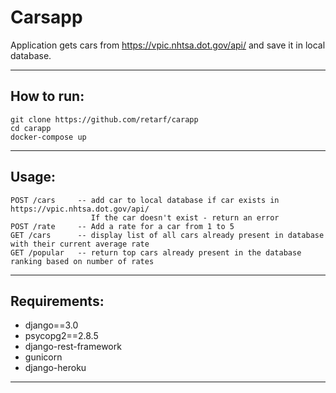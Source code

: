 Carsapp 
=======

Application gets cars from https://vpic.nhtsa.dot.gov/api/ and save it in local database.

-------

How to run:
-----------
    git clone https://github.com/retarf/carapp
    cd carapp
    docker-compose up

-----------

Usage:
------
    POST /cars     -- add car to local database if car exists in https://vpic.nhtsa.dot.gov/api/
                      If the car doesn't exist - return an error
    POST /rate     -- Add a rate for a car from 1 to 5
    GET /cars      -- display list of all cars already present in database with their current average rate
    GET /popular   -- return top cars already present in the database ranking based on number of rates

------

Requirements:
-------------
* django==3.0
* psycopg2==2.8.5
* django-rest-framework
* gunicorn
* django-heroku

-------------

